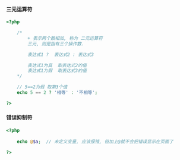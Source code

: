 #### 三元运算符

```php
<?php

    /*
        + 表示两个数相加, 称为 二元运算符
        三元, 则是指有三个操作数.

        表达式1 ?  表达式2 : 表达式3

        表达式1为真  取表达式2的值
        表达式1为假  取表达式3的值
    */

    // 5==2为假 取第3个值
    echo 5 == 2 ? '相等' : '不相等';

?>
```

#### 错误抑制符

```php
<?php
    
    echo @$a;  // 未定义变量, 应该报错, 但加上@就不会把错误显示在页面了

?>
```



